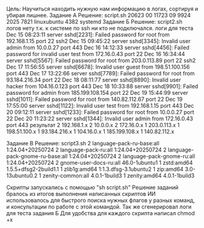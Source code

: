 Цель: Научиться находить нужную нам информацию в логах, сортируя и убирая лишнее.
Задание А
Решение: script.sh
   20623 00
   11723 09
   9924 2025
   7821 linuxubuntu
   4382 systemd
Задание Б
Решение: script2.sh
  логов нету т.к. к системе по ssh ни кто не подключался.
  логи для теста 
Dec 15 08:23:11 server sshd[2231]: Failed password for root from 192.168.1.15 port 22 ssh2
Dec 15 09:45:22 server sshd[3345]: Invalid user admin from 10.0.0.27 port 443
Dec 16 14:12:33 server sshd[4456]: Failed password for invalid user test from 172.16.0.43 port 22
Dec 16 16:34:44 server sshd[5567]: Failed password for root from 203.0.113.89 port 22 ssh2
Dec 17 11:56:55 server sshd[6678]: Invalid user guest from 198.51.100.156 port 443
Dec 17 13:22:66 server sshd[7789]: Failed password for root from 93.184.216.34 port 22
Dec 18 08:11:77 server sshd[8890]: Invalid user hacker from 104.16.0.123 port 443
Dec 18 10:33:88 server sshd[9901]: Failed password for admin from 185.199.108.154 port 22
Dec 19 15:44:99 server sshd[1011]: Failed password for root from 140.82.112.67 port 22
Dec 19 17:55:00 server sshd[1122]: Invalid user test from 192.168.1.15 port 443
Dec 20 09:12:11 server sshd[1233]: Failed password for root from 10.0.0.27 port 22
Dec 20 11:23:22 server sshd[1344]: Invalid user admin from 172.16.0.43 port 443
 результат
2        192.168.1.x
2        10.0.0.x
2        172.16.0.x
1        203.0.113.x
1        198.51.100.x
1        93.184.216.x
1        104.16.0.x
1        185.199.108.x
1        140.82.112.x
	

Задание В
Решение: script3.sh
  2  language-pack-ru-base:all <none> 1:24.04+20250724
  2  language-pack-ru:all <none> 1:24.04+20250724
  2  language-pack-gnome-ru-base:all <none> 1:24.04+20250724
  2  language-pack-gnome-ru:all <none> 1:24.04+20250724
  2  gnome-user-docs-ru:all <none> 46.0-1ubuntu1
  1  zstd:amd64 <none> 1.5.5+dfsg2-2build1.1
  1  zlib1g:amd64 <none> 1:1.3.dfsg-3.1ubuntu2
  1  zip:amd64 <none> 3.0-13ubuntu0.2
  1  zenity-common:all <none> 4.0.1-1build3
  1  zenity:amd64 <none> 4.0.1-1build3

Скрипты запускались с помощью "sh script.sh"
Решение заданий бралось из итогов выполнения написанных скриптов
ИИ использовалось для быстрого поиска нужных флагов у разных команд, и консультации по работе с этой командой. Так же сгенерировал логи для теста задания Б
Для удобства для каждого скрипта написал chmod +x


